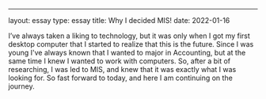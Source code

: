 ---
layout: essay
type: essay
title: Why I decided MIS!
date: 2022-01-16
 
 I’ve always taken a liking to technology, but it was only when I got my first desktop computer that I started to realize that this is the future. Since I was young I've always known that I wanted to major in Accounting, but at the same time I knew I wanted to work with computers. So, after a bit of researching, I was led to MIS, and knew that it was exactly what I was looking for. So fast forward to today, and here I am continuing on the journey.
